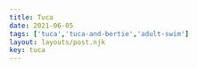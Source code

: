 ```yaml
---
title: Tuca
date: 2021-06-05
tags: ['tuca','tuca-and-bertie','adult-swim']
layout: layouts/post.njk
key: tuca
---
```



